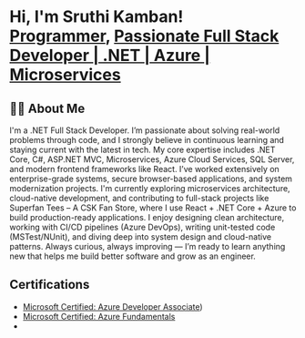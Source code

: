 <h1>Hi, I'm Sruthi Kamban! <br/><a href="https://github.com/skamban">Programmer</a>, <a href="https://www.linkedin.com/in/skamban/">Passionate Full Stack Developer | .NET | Azure | Microservices</a></h1>

<h2>👨‍💻 About Me</h2>
I'm a .NET Full Stack Developer. I’m passionate about solving real-world problems through code, and I strongly believe in continuous learning and staying current with the latest in tech.
My core expertise includes .NET Core, C#, ASP.NET MVC, Microservices, Azure Cloud Services, SQL Server, and modern frontend frameworks like React. I’ve worked extensively on enterprise-grade systems, secure browser-based applications, and system modernization projects.
 I'm currently exploring microservices architecture, cloud-native development, and contributing to full-stack projects like Superfan Tees – A CSK Fan Store, where I use React + .NET Core + Azure to build production-ready applications.
 I enjoy designing clean architecture, working with CI/CD pipelines (Azure DevOps), writing unit-tested code (MSTest/NUnit), and diving deep into system design and cloud-native patterns.
  Always curious, always improving — I’m ready to learn anything new that helps me build better software and grow as an engineer.

  <h2>Certifications</h2>

- [Microsoft Certified: Azure Developer Associate](https://www.credly.com/badges/18de8859-e629-4a0e-a8c3-716df2fc121c/linked_in_profile))
- [Microsoft Certified: Azure Fundamentals](https://www.credly.com/badges/ce48a3da-9541-4252-ad4e-dec2ea63b966/linked_in_profile)
- 
<!--<h2>Connect with me:</h2>

[<img align="left" alt="JoshMadakor | YouTube" width="22px" src="https://cdn.jsdelivr.net/npm/simple-icons@v3/icons/youtube.svg" />][youtube]
[<img align="left" alt="JoshMadakor | Twitter" width="22px" src="https://cdn.jsdelivr.net/npm/simple-icons@v3/icons/twitter.svg" />][twitter]
[<img align="left" alt="JoshMadakor | LinkedIn" width="22px" src="https://cdn.jsdelivr.net/npm/simple-icons@v3/icons/linkedin.svg" />][linkedin]
[<img align="left" alt="JoshMadakor | Instagram" width="22px" src="https://cdn.jsdelivr.net/npm/simple-icons@v3/icons/instagram.svg" />][instagram]

[twitter]: https://twitter.com/joshmadakor
[youtube]: https://www.youtube.com/c/joshmadakor
[instagram]: https://www.instagram.com/joshmadakor/
[linkedin]: https://linkedin.com/in/joshmadakor
-->

<!--
**joshmadakor1/joshmadakor1** is a ✨ _special_ ✨ repository because its `README.md` (this file) appears on your GitHub profile.

Here are some ideas to get you started:

- 🔭 I’m currently working on ...
- 🌱 I’m currently learning ...
- 👯 I’m looking to collaborate on ...
- 🤔 I’m looking for help with ...
- 💬 Ask me about ...
- 📫 How to reach me: ...
- 😄 Pronouns: ...
- ⚡ Fun fact: ...
-->

<!--
**skamban/skamban** is a ✨ _special_ ✨ repository because its `README.md` (this file) appears on your GitHub profile.

Here are some ideas to get you started:

- 🔭 I’m currently working on ...
- 🌱 I’m currently learning ...
- 👯 I’m looking to collaborate on ...
- 🤔 I’m looking for help with ...
- 💬 Ask me about ...
- 📫 How to reach me: ...
- 😄 Pronouns: ...
- ⚡ Fun fact: ...
-->
